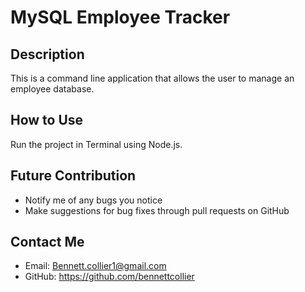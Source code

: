 # MySQL Employee Tracker

## Description
This is a command line application that allows the user to manage an employee database. 

## How to Use
Run the project in Terminal using Node.js.

## Future Contribution
- Notify me of any bugs you notice
- Make suggestions for bug fixes through pull requests on GitHub

## Contact Me
- Email: Bennett.collier1@gmail.com
- GitHub: https://github.com/bennettcollier
